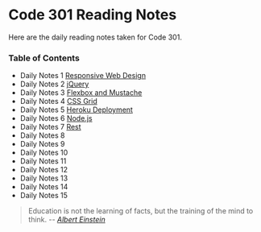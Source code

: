# **Code 301 Reading Notes**
Here are the daily reading notes taken for Code 301.  
  
### <addr> Table of Contents
* Daily Notes 1 [Responsive Web Design](301/class1.md)
* Daily Notes 2 [jQuery](301/class2.md)
* Daily Notes 3 [Flexbox and Mustache](301/class3.md)
* Daily Notes 4 [CSS Grid](301/class4.md)
* Daily Notes 5 [Heroku Deployment](301/class5.md)
* Daily Notes 6 [Node.js](301/class6.md)
* Daily Notes 7 [Rest](301/class7.md)
* Daily Notes 8 [](301/class8.md)
* Daily Notes 9 [](301/class9.md)
* Daily Notes 10 [](301/class10.md)
* Daily Notes 11 [](301/class11.md)
* Daily Notes 12 [](301/class12.md)
* Daily Notes 13 [](301/class13.md)
* Daily Notes 14 [](301/class14.md)
* Daily Notes 15 [](301/class15.md)
 
 

>Education is not the learning of facts,
>but the training of the mind to think.
> -- <cite>[Albert Einstein][1]</cite>

[1]:https://www.goodreads.com/quotes/6137386-education-is-not-the-learning-of-facts-but-the-training
